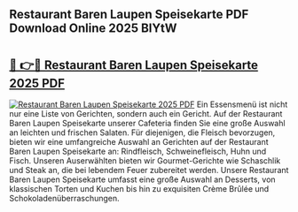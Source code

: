 ## Restaurant Baren Laupen Speisekarte PDF Download Online 2025 BIYtW

# <h2><a href="http://gcb4su.nevu.top/?p=Restaurant+Baren+Laupen+Speisekarte">🔗 👉🔴 Restaurant Baren Laupen Speisekarte 2025 PDF</a></h2>

[![Restaurant Baren Laupen Speisekarte 2025 PDF](https://i.imgur.com/dBaPXMq.png)](http://gcb4su.nevu.top/?p=Restaurant+Baren+Laupen+Speisekarte)
Ein Essensmenü ist nicht nur eine Liste von Gerichten, sondern auch ein Gericht. Auf der Restaurant Baren Laupen Speisekarte unserer Cafeteria finden Sie eine große Auswahl an leichten und frischen Salaten. Für diejenigen, die Fleisch bevorzugen, bieten wir eine umfangreiche Auswahl an Gerichten auf der Restaurant Baren Laupen Speisekarte an: Rindfleisch, Schweinefleisch, Huhn und Fisch. Unseren Auserwählten bieten wir Gourmet-Gerichte wie Schaschlik und Steak an, die bei lebendem Feuer zubereitet werden. Unsere Restaurant Baren Laupen Speisekarte umfasst eine große Auswahl an Desserts, von klassischen Torten und Kuchen bis hin zu exquisiten Crème Brûlée und Schokoladenüberraschungen.
